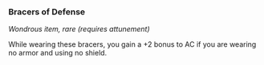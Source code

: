 ### Bracers of Defense

*Wondrous item, rare (requires attunement)*

While wearing these bracers, you gain a +2 bonus to AC if you are wearing no armor and using no shield.